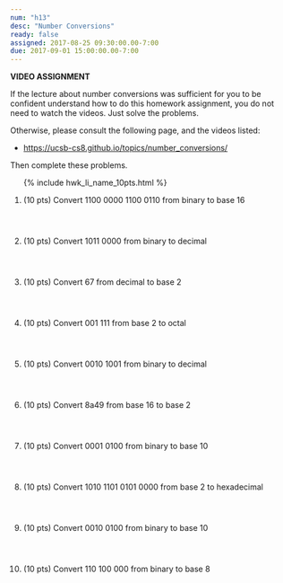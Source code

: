 ```yaml
---
num: "h13"
desc: "Number Conversions"
ready: false
assigned: 2017-08-25 09:30:00.00-7:00
due: 2017-09-01 15:00:00.00-7:00
---
```


<b>VIDEO ASSIGNMENT</b>

If the lecture about number conversions was sufficient for you to be confident understand how to do this homework assignment, you do not need to watch the videos.  Just solve the problems. 

Otherwise, please consult the following page, and the videos listed:
* <https://ucsb-cs8.github.io/topics/number_conversions/>

Then complete these problems.
<style>
ol.problems li {
  margin-bottom: 4em;
}
</style>

<ol class="problems">

{% include hwk_li_name_10pts.html %}



<li> (10 pts)	Convert 1100 0000 1100 0110 from binary to base 16	
</li>
<li> (10 pts)	Convert 1011 0000 from binary to decimal	
</li>
<li> (10 pts) 	Convert 67 from decimal to base 2	
</li>
<li> (10 pts) 	Convert 001 111 from base 2 to octal	
<div class="pagebreak">
</div>
</li>
<li> (10 pts) 	Convert 0010 1001 from binary to decimal	
</li>
<li> (10 pts)  	Convert 8a49 from base 16 to base 2	
</li>
<li> (10 pts)  	Convert 0001 0100 from binary to base 10	

</li>
<li> (10 pts)  	Convert 1010 1101 0101 0000 from base 2 to hexadecimal	
</li>
<li> (10 pts)  	Convert 0010 0100 from binary to base 10	
</li>
<li> (10 pts)  	Convert 110 100 000 from binary to base 8

</li>

</ol>

